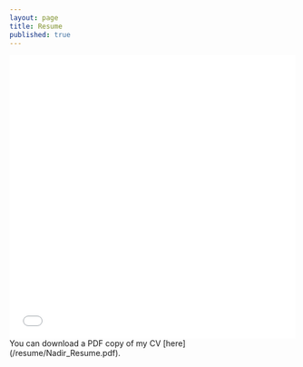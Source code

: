 ```yaml
---
layout: page
title: Resume
published: true
---
```

<iframe src="/resume/Nadir_Resume.pdf" width="100%" height="500" frameborder="no" border="0" marginwidth="0" marginheight="0"></iframe>
You can download a PDF copy of my CV [here](/resume/Nadir_Resume.pdf).
